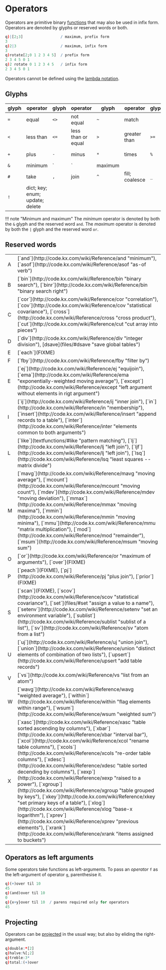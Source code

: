 Operators
=========

Operators are primitive binary [functions](functions) that may also be used in infix form. Operators are denoted by glyphs or reserved words or both. 
```q
q)|[2;3]                 / maximum, prefix form
3
q)2|3                    / maximum, infix form
3
q)rotate[2;0 1 2 3 4 5]  / prefix form
2 3 4 5 0 1
q)2 rotate 0 1 2 3 4 5   / infix form
2 3 4 5 0 1
```
Operators cannot be defined using the [lambda notation](functions/#explicit-definition). 


## Glyphs

<div class="kx-compact" markdown="1">

| glyph | operator  | glyph | operator           | glyph | operator       | glyph | operator              |
|-------|-----------|-------|--------------------|-------|----------------|-------|-----------------------|
| `=`   | equal     | `<>`  | not equal          | `~`   | match          |
| `<`   | less than | `<=`  | less than or equal | `>`   | greater than   | `>=`  | greater than or equal |
| `+`   | plus      | `-`   | minus              | `*`   | times          | `%`   | divided by            |
| `&`   | minimum   | `|`   | maximum            |
| `#`   | take      | `,`   | join               | `^`   | fill; coalesce | `_`   | drop; cut             |
| `!`   | dict; key; enum; update; delete | 

</div>

!!! note "Minimum and maximum"
    The _minimum_ operator is denoted by both the `&` glyph and the reserved word `and`. The _maximum_ operator is denoted by both the `|` glyph and the reserved word `or`. 


## Reserved words

<table markdown="1" class="kx-compact">
<tr><td>A</td><td>[`and`](http://code.kx.com/wiki/Reference/and "minimum"), [`asof`](http://code.kx.com/wiki/Reference/asof "as-of verb")</td></tr>
<tr><td>B</td><td>[`bin`](http://code.kx.com/wiki/Reference/bin "binary search"), [`binr`](http://code.kx.com/wiki/Reference/bin "binary search right")</td></tr>
<tr><td>C</td><td>[`cor`](http://code.kx.com/wiki/Reference/cor "correlation"), [`cov`](http://code.kx.com/wiki/Reference/cov "statistical covariance"), [`cross`](http://code.kx.com/wiki/Reference/cross "cross product"), [`cut`](http://code.kx.com/wiki/Reference/cut "cut array into pieces")</td></tr>
<tr><td>D</td><td>[`div`](http://code.kx.com/wiki/Reference/div "integer division"), [dsave](files/#dsave "save global tables") </td></tr>
<tr><td>E</td><td>[`each`](FIXME)</td></tr>
<tr><td>F</td><td>[`fby`](http://code.kx.com/wiki/Reference/fby "filter by")</td></tr>
<tr><td>E</td><td>[`ej`](http://code.kx.com/wiki/Reference/ej "equijoin"), [`ema`](http://code.kx.com/wiki/Reference/ema "exponentially-weighted moving average"), [`except`](http://code.kx.com/wiki/Reference/except "left argument without elements in rigt argument")</td></tr>
<tr><td>I</td><td>[`ij`](http://code.kx.com/wiki/Reference/ij "inner join"), [`in`](http://code.kx.com/wiki/Reference/in "membership"), [`insert`](http://code.kx.com/wiki/Reference/insert "append records to a table"), [`inter`](http://code.kx.com/wiki/Reference/inter "elements common to both arguments")</td></tr>
<tr><td>L</td><td>[`like`](textfunctions/#like "pattern matching"), [`lj`](http://code.kx.com/wiki/Reference/lj "left join"), [`ljf`](http://code.kx.com/wiki/Reference/lj "left join"), [`lsq`](http://code.kx.com/wiki/Reference/lsq "least squares -- matrix divide")</td></tr>
<tr><td>M</td><td>[`mavg`](http://code.kx.com/wiki/Reference/mavg "moving average"), [`mcount`](http://code.kx.com/wiki/Reference/mcount "moving count"), [`mdev`](http://code.kx.com/wiki/Reference/mdev "moving deviation"), [`mmax`](http://code.kx.com/wiki/Reference/mmax "moving maxima"), [`mmin`](http://code.kx.com/wiki/Reference/mmin "moving minima"), [`mmu`](http://code.kx.com/wiki/Reference/mmu "matrix multiplication"), [`mod`](http://code.kx.com/wiki/Reference/mod "remainder"), [`msum`](http://code.kx.com/wiki/Reference/msum "moving sum")</td></tr>
<tr><td>O</td><td>[`or`](http://code.kx.com/wiki/Reference/or "maximum of arguments"), [`over`](FIXME)</td></tr>
<tr><td>P</td><td>[`peach`](FIXME), [`pj`](http://code.kx.com/wiki/Reference/pj "plus join"), [`prior`](FIXME)</td></tr>
<tr><td>S</td><td>[`scan`](FIXME), [`scov`](http://code.kx.com/wiki/Reference/scov "statistical covariance"), [`set`](files/#set "assign a value to a name"), [`setenv`](http://code.kx.com/wiki/Reference/setenv "set an environment variable"), [`sublist`](http://code.kx.com/wiki/Reference/sublist "sublist of a list"), [`sv`](http://code.kx.com/wiki/Reference/sv "atom from a list")</td></tr>
<tr><td>U</td><td>[`uj`](http://code.kx.com/wiki/Reference/uj "union join"), [`union`](http://code.kx.com/wiki/Reference/union "distinct elements of combination of two lists"), [`upsert`](http://code.kx.com/wiki/Reference/upsert "add table records")</td></tr>
<tr><td>V</td><td>[`vs`](http://code.kx.com/wiki/Reference/vs "list from an atom")</td></tr>
<tr><td>W</td><td>[`wavg`](http://code.kx.com/wiki/Reference/wavg "weighted average"), [`within`](http://code.kx.com/wiki/Reference/within "flag elements within range"), [`wsum`](http://code.kx.com/wiki/Reference/wsum "weighted sum")</td></tr>
<tr><td>X</td><td>[`xasc`](http://code.kx.com/wiki/Reference/xasc "table sorted ascending by columns"), [`xbar`](http://code.kx.com/wiki/Reference/xbar "interval bar"), [`xcol`](http://code.kx.com/wiki/Reference/xcol "rename table columns"), [`xcols`](http://code.kx.com/wiki/Reference/xcols "re-order table columns"), [`xdesc`](http://code.kx.com/wiki/Reference/xdesc "table sorted decending by columns"), [`xexp`](http://code.kx.com/wiki/Reference/xexp "raised to a power"), [`xgroup`](http://code.kx.com/wiki/Reference/xgroup "table grouped by keys"), [`xkey`](http://code.kx.com/wiki/Reference/xkey "set primary keys of a table"), [`xlog`](http://code.kx.com/wiki/Reference/xlog "base-x logarithm"), [`xprev`](http://code.kx.com/wiki/Reference/xprev "previous elements"), [`xrank`](http://code.kx.com/wiki/Reference/xrank "items assigned to buckets")</td></tr>
</table>


## Operators as left arguments

Some operators take functions as left-arguments. To pass an _operator_ `f` as the left-argument of operator `g`, parenthesise it.
```q
q)(+)over til 10
45
q)(and)over til 10
0
q){x+y}over til 10  / parens required only for operators
45
```


## Projecting

Operators can be [projected](FIXME) in the usual way; but also by eliding the right-argument. 
```q
q)double:*[2]
q)halve:%[;2]
q)treble:3*
q)total:(+)over
```
